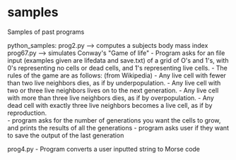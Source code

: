 # samples
Samples of past programs 

python_samples: 
  prog2.py --> computes a subjects body mass index
  prog67.py --> simulates Conway's "Game of life"
    - Program asks for an file input (examples given are lifedata and save.txt) of a grid of O's and 1's, 
      with 0's representing no cells or dead cells, and 1's representing live cells. 
    - The rules of the game are as follows: (from Wikipedia)
        - Any live cell with fewer than two live neighbors dies, as if by underpopulation.
        - Any live cell with two or three live neighbors lives on to the next generation.
        - Any live cell with more than three live neighbors dies, as if by overpopulation.
        - Any dead cell with exactly three live neighbors becomes a live cell, as if by reproduction.      
    - program asks for the number of generations you want the cells to grow, and prints the results of all the generations
    - program asks user if they want to save the output of the last generation
    
  prog4.py 
    - Program converts a user inputted string to Morse code 

